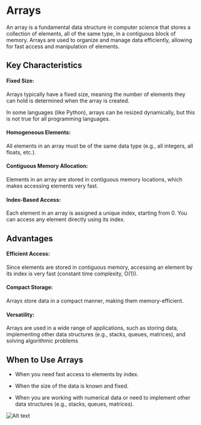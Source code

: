 # Arrays

An array is a fundamental data structure in computer science that stores a collection of elements, all of the same type, in a contiguous block of memory. Arrays are used to organize and manage data efficiently, allowing for fast access and manipulation of elements.

## Key Characteristics
#### Fixed Size:

Arrays typically have a fixed size, meaning the number of elements they can hold is determined when the array is created.

In some languages (like Python), arrays can be resized dynamically, but this is not true for all programming languages.

#### Homogeneous Elements:

All elements in an array must be of the same data type (e.g., all integers, all floats, etc.).

#### Contiguous Memory Allocation:

Elements in an array are stored in contiguous memory locations, which makes accessing elements very fast.

#### Index-Based Access:

Each element in an array is assigned a unique index, starting from 0. You can access any element directly using its index.


## Advantages

#### Efficient Access: 
Since elements are stored in contiguous memory, accessing an element by its index is very fast (constant time complexity, O(1)).

#### Compact Storage:
 Arrays store data in a compact manner, making them memory-efficient.

#### Versatility:
 Arrays are used in a wide range of applications, such as storing data, implementing other data structures (e.g., stacks, queues, matrices), and solving algorithmic problems

## When to Use Arrays
* When you need fast access to elements by index.

* When the size of the data is known and fixed.

* When you are working with numerical data or need to implement other data structures (e.g., stacks, queues, matrices).

![Alt text](images/example.png)
